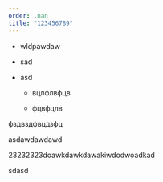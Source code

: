 ```yaml
---
order: .nan
title: "123456789"
---
```


-  wldpawdaw

-  sad

-  asd

   -  вцлфлвфцв

   -  фцвфцлв

фздвздфвцдзфц

asdawdawdawd

23232323doawkdawkdawakiwdodwoadkad

sdasd